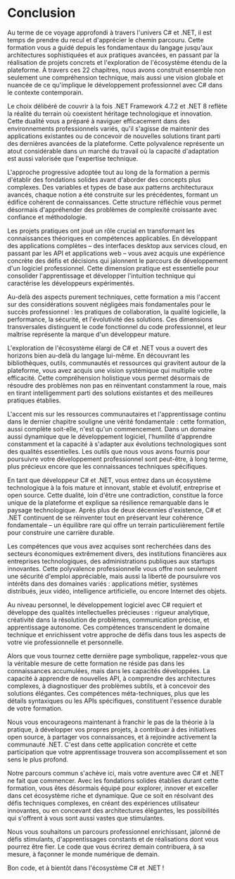 # Conclusion

Au terme de ce voyage approfondi à travers l'univers C# et .NET, il est temps de prendre du recul et d'apprécier le chemin parcouru. Cette formation vous a guidé depuis les fondamentaux du langage jusqu'aux architectures sophistiquées et aux pratiques avancées, en passant par la réalisation de projets concrets et l'exploration de l'écosystème étendu de la plateforme. À travers ces 22 chapitres, nous avons construit ensemble non seulement une compréhension technique, mais aussi une vision globale et nuancée de ce qu'implique le développement professionnel avec C# dans le contexte contemporain.

Le choix délibéré de couvrir à la fois .NET Framework 4.7.2 et .NET 8 reflète la réalité du terrain où coexistent héritage technologique et innovation. Cette dualité vous a préparé à naviguer efficacement dans des environnements professionnels variés, qu'il s'agisse de maintenir des applications existantes ou de concevoir de nouvelles solutions tirant parti des dernières avancées de la plateforme. Cette polyvalence représente un atout considérable dans un marché du travail où la capacité d'adaptation est aussi valorisée que l'expertise technique.

L'approche progressive adoptée tout au long de la formation a permis d'établir des fondations solides avant d'aborder des concepts plus complexes. Des variables et types de base aux patterns architecturaux avancés, chaque notion a été construite sur les précédentes, formant un édifice cohérent de connaissances. Cette structure réfléchie vous permet désormais d'appréhender des problèmes de complexité croissante avec confiance et méthodologie.

Les projets pratiques ont joué un rôle crucial en transformant les connaissances théoriques en compétences applicables. En développant des applications complètes – des interfaces desktop aux services cloud, en passant par les API et applications web – vous avez acquis une expérience concrète des défis et décisions qui jalonnent le parcours de développement d'un logiciel professionnel. Cette dimension pratique est essentielle pour consolider l'apprentissage et développer l'intuition technique qui caractérise les développeurs expérimentés.

Au-delà des aspects purement techniques, cette formation a mis l'accent sur des considérations souvent négligées mais fondamentales pour le succès professionnel : les pratiques de collaboration, la qualité logicielle, la performance, la sécurité, et l'évolutivité des solutions. Ces dimensions transversales distinguent le code fonctionnel du code professionnel, et leur maîtrise représente la marque d'un développeur mature.

L'exploration de l'écosystème élargi de C# et .NET vous a ouvert des horizons bien au-delà du langage lui-même. En découvrant les bibliothèques, outils, communautés et ressources qui gravitent autour de la plateforme, vous avez acquis une vision systémique qui multiplie votre efficacité. Cette compréhension holistique vous permet désormais de résoudre des problèmes non pas en réinventant constamment la roue, mais en tirant intelligemment parti des solutions existantes et des meilleures pratiques établies.

L'accent mis sur les ressources communautaires et l'apprentissage continu dans le dernier chapitre souligne une vérité fondamentale : cette formation, aussi complète soit-elle, n'est qu'un commencement. Dans un domaine aussi dynamique que le développement logiciel, l'humilité d'apprendre constamment et la capacité à s'adapter aux évolutions technologiques sont des qualités essentielles. Les outils que nous vous avons fournis pour poursuivre votre développement professionnel sont peut-être, à long terme, plus précieux encore que les connaissances techniques spécifiques.

En tant que développeur C# et .NET, vous entrez dans un écosystème technologique à la fois mature et innovant, stable et évolutif, entreprise et open source. Cette dualité, loin d'être une contradiction, constitue la force unique de la plateforme et explique sa résilience remarquable dans le paysage technologique. Après plus de deux décennies d'existence, C# et .NET continuent de se réinventer tout en préservant leur cohérence fondamentale – un équilibre rare qui offre un terrain particulièrement fertile pour construire une carrière durable.

Les compétences que vous avez acquises sont recherchées dans des secteurs économiques extrêmement divers, des institutions financières aux entreprises technologiques, des administrations publiques aux startups innovantes. Cette polyvalence professionnelle vous offre non seulement une sécurité d'emploi appréciable, mais aussi la liberté de poursuivre vos intérêts dans des domaines variés : applications métier, systèmes distribués, jeux vidéo, intelligence artificielle, ou encore Internet des objets.

Au niveau personnel, le développement logiciel avec C# requiert et développe des qualités intellectuelles précieuses : rigueur analytique, créativité dans la résolution de problèmes, communication précise, et apprentissage autonome. Ces compétences transcendent le domaine technique et enrichissent votre approche de défis dans tous les aspects de votre vie professionnelle et personnelle.

Alors que vous tournez cette dernière page symbolique, rappelez-vous que la véritable mesure de cette formation ne réside pas dans les connaissances accumulées, mais dans les capacités développées. La capacité à apprendre de nouvelles API, à comprendre des architectures complexes, à diagnostiquer des problèmes subtils, et à concevoir des solutions élégantes. Ces compétences méta-techniques, plus que les détails syntaxiques ou les APIs spécifiques, constituent l'essence durable de votre formation.

Nous vous encourageons maintenant à franchir le pas de la théorie à la pratique, à développer vos propres projets, à contribuer à des initiatives open source, à partager vos connaissances, et à rejoindre activement la communauté .NET. C'est dans cette application concrète et cette participation que votre apprentissage trouvera son accomplissement et son sens le plus profond.

Notre parcours commun s'achève ici, mais votre aventure avec C# et .NET ne fait que commencer. Avec les fondations solides établies durant cette formation, vous êtes désormais équipé pour explorer, innover et exceller dans cet écosystème riche et dynamique. Que ce soit en résolvant des défis techniques complexes, en créant des expériences utilisateur innovantes, ou en concevant des architectures élégantes, les possibilités qui s'offrent à vous sont aussi vastes que stimulantes.

Nous vous souhaitons un parcours professionnel enrichissant, jalonné de défis stimulants, d'apprentissages constants et de réalisations dont vous pourrez être fier. Le code que vous écrirez demain contribuera, à sa mesure, à façonner le monde numérique de demain.

Bon code, et à bientôt dans l'écosystème C# et .NET !
